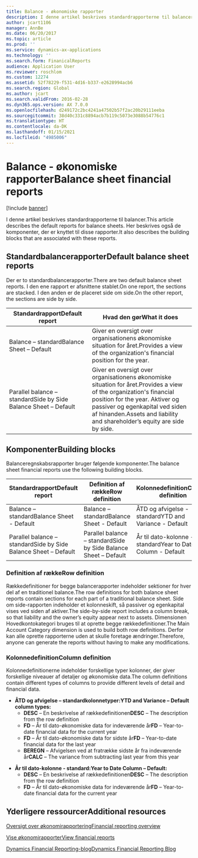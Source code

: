 ```yaml
---
title: Balance - økonomiske rapporter
description: I denne artikel beskrives standardrapporterne til balancer. Her beskrives også de komponenter, der er knyttet til disse rapporter.
author: jcart1106
manager: AnnBe
ms.date: 06/20/2017
ms.topic: article
ms.prod: ''
ms.service: dynamics-ax-applications
ms.technology: ''
ms.search.form: FinanicalReports
audience: Application User
ms.reviewer: roschlom
ms.custom: 12274
ms.assetid: 52f78229-f531-4d16-b337-e2628994acb6
ms.search.region: Global
ms.author: jcart
ms.search.validFrom: 2016-02-28
ms.dyn365.ops.version: AX 7.0.0
ms.openlocfilehash: d249172c2bc4241a47502b57f2ac20b29111eeba
ms.sourcegitcommit: 38d40c331c8894acb7b119c5073e3088b54776c1
ms.translationtype: HT
ms.contentlocale: da-DK
ms.lasthandoff: 01/15/2021
ms.locfileid: "4985006"
---
```

# <a name="balance-sheet-financial-reports"></a><span data-ttu-id="62d19-104">Balance - økonomiske rapporter</span><span class="sxs-lookup"><span data-stu-id="62d19-104">Balance sheet financial reports</span></span>

[!include [banner](../includes/banner.md)]

<span data-ttu-id="62d19-105">I denne artikel beskrives standardrapporterne til balancer.</span><span class="sxs-lookup"><span data-stu-id="62d19-105">This article describes the default reports for balance sheets.</span></span> <span data-ttu-id="62d19-106">Her beskrives også de komponenter, der er knyttet til disse rapporter.</span><span class="sxs-lookup"><span data-stu-id="62d19-106">It also describes the building blocks that are associated with these reports.</span></span> 

<a name="default-balance-sheet-reports"></a><span data-ttu-id="62d19-107">Standardbalancerapporter</span><span class="sxs-lookup"><span data-stu-id="62d19-107">Default balance sheet reports</span></span>
-----------------------------

<span data-ttu-id="62d19-108">Der er to standardbalancerapporter.</span><span class="sxs-lookup"><span data-stu-id="62d19-108">There are two default balance sheet reports.</span></span> <span data-ttu-id="62d19-109">I den ene rapport er afsnittene stablet.</span><span class="sxs-lookup"><span data-stu-id="62d19-109">On one report, the sections are stacked.</span></span> <span data-ttu-id="62d19-110">I den anden er de placeret side om side.</span><span class="sxs-lookup"><span data-stu-id="62d19-110">On the other report, the sections are side by side.</span></span>

| <span data-ttu-id="62d19-111">Standardrapport</span><span class="sxs-lookup"><span data-stu-id="62d19-111">Default report</span></span>                       | <span data-ttu-id="62d19-112">Hvad den gør</span><span class="sxs-lookup"><span data-stu-id="62d19-112">What it does</span></span>                                                                                                                           |
|--------------------------------------|----------------------------------------------------------------------------------------------------------------------------------------|
| <span data-ttu-id="62d19-113">Balance – standard</span><span class="sxs-lookup"><span data-stu-id="62d19-113">Balance Sheet – Default</span></span>              | <span data-ttu-id="62d19-114">Giver en oversigt over organisationens økonomiske situation for året.</span><span class="sxs-lookup"><span data-stu-id="62d19-114">Provides a view of the organization's financial position for the year.</span></span>                                                                 |
| <span data-ttu-id="62d19-115">Parallel balance – standard</span><span class="sxs-lookup"><span data-stu-id="62d19-115">Side by Side Balance Sheet – Default</span></span> | <span data-ttu-id="62d19-116">Giver en oversigt over organisationens økonomiske situation for året.</span><span class="sxs-lookup"><span data-stu-id="62d19-116">Provides a view of the organization's financial position for the year.</span></span> <span data-ttu-id="62d19-117">Aktiver og passiver og egenkapital ved siden af hinanden.</span><span class="sxs-lookup"><span data-stu-id="62d19-117">Assets and liability and shareholder’s equity are side by side.</span></span> |

## <a name="building-blocks"></a><span data-ttu-id="62d19-118">Komponenter</span><span class="sxs-lookup"><span data-stu-id="62d19-118">Building blocks</span></span>
<span data-ttu-id="62d19-119">Balanceregnskabsrapporter bruger følgende komponenter.</span><span class="sxs-lookup"><span data-stu-id="62d19-119">The balance sheet financial reports use the following building blocks.</span></span>

| <span data-ttu-id="62d19-120">Standardrapport</span><span class="sxs-lookup"><span data-stu-id="62d19-120">Default report</span></span>                       | <span data-ttu-id="62d19-121">Definition af række</span><span class="sxs-lookup"><span data-stu-id="62d19-121">Row definition</span></span>                       | <span data-ttu-id="62d19-122">Kolonnedefinition</span><span class="sxs-lookup"><span data-stu-id="62d19-122">Column definition</span></span>             |
|--------------------------------------|--------------------------------------|-------------------------------|
| <span data-ttu-id="62d19-123">Balance – standard</span><span class="sxs-lookup"><span data-stu-id="62d19-123">Balance Sheet - Default</span></span>              | <span data-ttu-id="62d19-124">Balance – standard</span><span class="sxs-lookup"><span data-stu-id="62d19-124">Balance Sheet - Default</span></span>              | <span data-ttu-id="62d19-125">ÅTD og afvigelse - standard</span><span class="sxs-lookup"><span data-stu-id="62d19-125">YTD and Variance - Default</span></span>    |
| <span data-ttu-id="62d19-126">Parallel balance – standard</span><span class="sxs-lookup"><span data-stu-id="62d19-126">Side by Side Balance Sheet – Default</span></span> | <span data-ttu-id="62d19-127">Parallel balance – standard</span><span class="sxs-lookup"><span data-stu-id="62d19-127">Side by Side Balance Sheet – Default</span></span> | <span data-ttu-id="62d19-128">År til dato-kolonne - standard</span><span class="sxs-lookup"><span data-stu-id="62d19-128">Year to Date Column - Default</span></span> |

### <a name="row-definition"></a><span data-ttu-id="62d19-129">Definition af række</span><span class="sxs-lookup"><span data-stu-id="62d19-129">Row definition</span></span>

<span data-ttu-id="62d19-130">Rækkedefinitioner for begge balancerapporter indeholder sektioner for hver del af en traditionel balance.</span><span class="sxs-lookup"><span data-stu-id="62d19-130">The row definitions for both balance sheet reports contain sections for each part of a traditional balance sheet.</span></span> <span data-ttu-id="62d19-131">Side om side-rapporten indeholder et kolonneskift, så passiver og egenkapital vises ved siden af aktiver.</span><span class="sxs-lookup"><span data-stu-id="62d19-131">The side-by-side report includes a column break, so that liability and the owner’s equity appear next to assets.</span></span> <span data-ttu-id="62d19-132">Dimensionen Hovedkontokategori bruges til at oprette begge rækkedefinitioner.</span><span class="sxs-lookup"><span data-stu-id="62d19-132">The Main Account Category dimension is used to build both row definitions.</span></span> <span data-ttu-id="62d19-133">Derfor kan alle oprette rapporterne uden at skulle foretage ændringer.</span><span class="sxs-lookup"><span data-stu-id="62d19-133">Therefore, anyone can generate the reports without having to make any modifications.</span></span>

### <a name="column-definition"></a><span data-ttu-id="62d19-134">Kolonnedefinition</span><span class="sxs-lookup"><span data-stu-id="62d19-134">Column definition</span></span>

<span data-ttu-id="62d19-135">Kolonnedefinitionerne indeholder forskellige typer kolonner, der giver forskellige niveauer af detaljer og økonomiske data.</span><span class="sxs-lookup"><span data-stu-id="62d19-135">The column definitions contain different types of columns to provide different levels of detail and financial data.</span></span>

-   <span data-ttu-id="62d19-136">**ÅTD og afvigelse – standardkolonnetyper:**</span><span class="sxs-lookup"><span data-stu-id="62d19-136">**YTD and Variance – Default column types:**</span></span>
    -   <span data-ttu-id="62d19-137">**DESC** – En beskrivelse af rækkedefinitionen</span><span class="sxs-lookup"><span data-stu-id="62d19-137">**DESC** – The description from the row definition</span></span>
    -   <span data-ttu-id="62d19-138">**FD** – År til dato-økonomiske data for indeværende år</span><span class="sxs-lookup"><span data-stu-id="62d19-138">**FD** – Year-to-date financial data for the current year</span></span>
    -   <span data-ttu-id="62d19-139">**FD** – År til dato-økonomiske data for sidste år</span><span class="sxs-lookup"><span data-stu-id="62d19-139">**FD** – Year-to-date financial data for the last year</span></span>
    -   <span data-ttu-id="62d19-140">**BEREGN** – Afvigelsen ved at fratrække sidste år fra indeværende år</span><span class="sxs-lookup"><span data-stu-id="62d19-140">**CALC** – The variance from subtracting last year from this year</span></span>

<!-- -->

-   <span data-ttu-id="62d19-141">**År til dato-kolonne - standard:**</span><span class="sxs-lookup"><span data-stu-id="62d19-141">**Year to Date Column – Default:**</span></span>
    -   <span data-ttu-id="62d19-142">**DESC** – En beskrivelse af rækkedefinitionen</span><span class="sxs-lookup"><span data-stu-id="62d19-142">**DESC** – The description from the row definition</span></span>
    -   <span data-ttu-id="62d19-143">**FD** – År til dato-økonomiske data for indeværende år</span><span class="sxs-lookup"><span data-stu-id="62d19-143">**FD** – Year-to-date financial data for the current year</span></span>



<a name="additional-resources"></a><span data-ttu-id="62d19-144">Yderligere ressourcer</span><span class="sxs-lookup"><span data-stu-id="62d19-144">Additional resources</span></span>
--------

[<span data-ttu-id="62d19-145">Oversigt over økonomirapportering</span><span class="sxs-lookup"><span data-stu-id="62d19-145">Financial reporting overview</span></span>](financial-reporting-getting-started.md)

[<span data-ttu-id="62d19-146">Vise økonomirapporter</span><span class="sxs-lookup"><span data-stu-id="62d19-146">View financial reports</span></span>](view-financial-reports.md)

[<span data-ttu-id="62d19-147">Dynamics Financial Reporting-blog</span><span class="sxs-lookup"><span data-stu-id="62d19-147">Dynamics Financial Reporting Blog</span></span>](https://blogs.msdn.com/b/dynamics_financial_reporting/)



